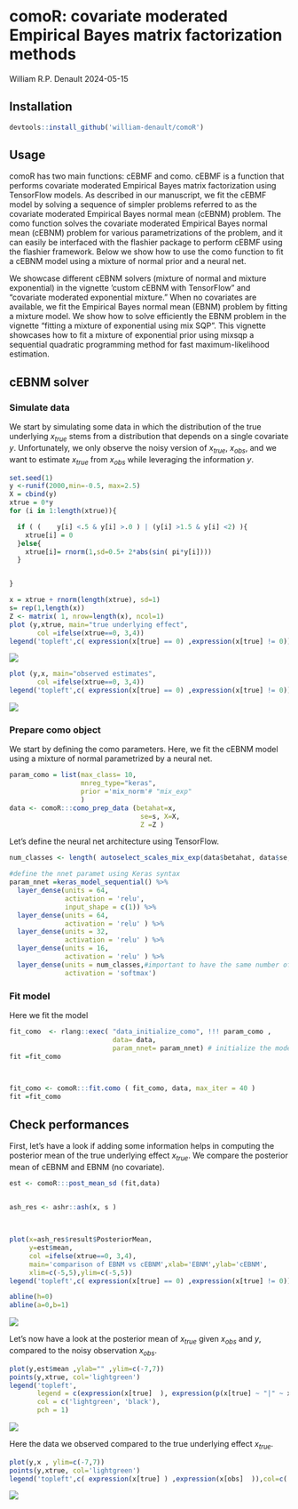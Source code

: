 comoR: covariate moderated Empirical Bayes matrix factorization methods
================
William R.P. Denault
2024-05-15

## Installation

``` r
devtools::install_github('william-denault/comoR')
```

## Usage

comoR has two main functions: cEBMF and como. cEBMF is a function that
performs covariate moderated Empirical Bayes matrix factorization using
TensorFlow models. As described in our manuscript, we fit the cEBMF
model by solving a sequence of simpler problems referred to as the
covariate moderated Empirical Bayes normal mean (cEBNM) problem. The
como function solves the covariate moderated Empirical Bayes normal mean
(cEBNM) problem for various parametrizations of the problem, and it can
easily be interfaced with the flashier package to perform cEBMF using
the flashier framework. Below we show how to use the como function to
fit a cEBNM model using a mixture of normal prior and a neural net.

We showcase different cEBNM solvers (mixture of normal and mixture
exponential) in the vignette ’custom cEBNM with TensorFlow” and
“covariate moderated exponential mixture.” When no covariates are
available, we fit the Empirical Bayes normal mean (EBNM) problem by
fitting a mixture model. We show how to solve efficiently the EBNM
problem in the vignette “fitting a mixture of exponential using mix
SQP”. This vignette showcases how to fit a mixture of exponential prior
using mixsqp a sequential quadratic programming method for fast
maximum-likelihood estimation.

## cEBNM solver

### Simulate data

We start by simulating some data in which the distribution of the true
underlying $x_{true}$ stems from a distribution that depends on a single
covariate $y$. Unfortunately, we only observe the noisy version of
$x_{true}$, $x_{obs}$, and we want to estimate $x_{true}$ from $x_{obs}$
while leveraging the information $y$.

``` r
set.seed(1)
y <-runif(2000,min=-0.5, max=2.5)
X = cbind(y)
xtrue = 0*y
for (i in 1:length(xtrue)){

  if ( (    y[i] <.5 & y[i] >.0 ) | (y[i] >1.5 & y[i] <2) ){
    xtrue[i] = 0
  }else{
    xtrue[i]= rnorm(1,sd=0.5+ 2*abs(sin( pi*y[i])))
  }


}

x = xtrue + rnorm(length(xtrue), sd=1)
s= rep(1,length(x))
Z <- matrix( 1, nrow=length(x), ncol=1)
plot (y,xtrue, main="true underlying effect",
       col =ifelse(xtrue==0, 3,4))
legend('topleft',c( expression(x[true] == 0) ,expression(x[true] != 0)),col=c(3,4),pch=1)
```

![](README_files/figure-gfm/cars-1.png)<!-- -->

``` r
plot (y,x, main="observed estimates",
       col =ifelse(xtrue==0, 3,4))
legend('topleft',c( expression(x[true] == 0) ,expression(x[true] != 0)),col=c(3,4),pch=1)
```

![](README_files/figure-gfm/cars-2.png)<!-- -->

### Prepare como object

We start by defining the como parameters. Here, we fit the cEBNM model
using a mixture of normal parametrized by a neural net.

``` r
param_como = list(max_class= 10,
                  mnreg_type="keras",
                  prior ='mix_norm'# "mix_exp"
                  )
data <- comoR:::como_prep_data (betahat=x,
                                 se=s, X=X,
                                 Z =Z )
```

Let’s define the neural net architecture using TensorFlow.

``` r
num_classes <- length( autoselect_scales_mix_exp(data$betahat, data$se,10))

#define the nnet paramet using Keras syntax
param_nnet =keras_model_sequential() %>%
  layer_dense(units = 64,
              activation = 'relu',
              input_shape = c(1)) %>%
  layer_dense(units = 64,
              activation = 'relu' ) %>% 
  layer_dense(units = 32,
              activation = 'relu' ) %>%
  layer_dense(units = 16,
              activation = 'relu' ) %>%
  layer_dense(units = num_classes,#important to have the same number of units as the number of classes
              activation = 'softmax')
```

### Fit model

Here we fit the model

``` r
fit_como  <- rlang::exec( "data_initialize_como", !!! param_como ,
                          data= data,
                          param_nnet= param_nnet) # initialize the model from the data
fit =fit_como

 

fit_como <- comoR:::fit.como ( fit_como, data, max_iter = 40 )
fit =fit_como
```

## Check performances

First, let’s have a look if adding some information helps in computing
the posterior mean of the true underlying effect $x_{true}$. We compare
the posterior mean of cEBNM and EBNM (no covariate).

``` r
est <- comoR:::post_mean_sd (fit,data)
  

ash_res <- ashr::ash(x, s )

 

plot(x=ash_res$result$PosteriorMean,
     y=est$mean,  
     col =ifelse(xtrue==0, 3,4),
     main='comparison of EBNM vs cEBNM',xlab='EBNM',ylab='cEBNM',
     xlim=c(-5,5),ylim=c(-5,5))
legend('topleft',c( expression(x[true] == 0) ,expression(x[true] != 0)),col=c(3,4),pch=1)

abline(h=0)
abline(a=0,b=1)
```

![](README_files/figure-gfm/unnamed-chunk-5-1.png)<!-- -->

Let’s now have a look at the posterior mean of $x_{true}$ given
$x_{obs}$ and $y$, compared to the noisy observation $x_{obs}$.

``` r
plot(y,est$mean ,ylab="" ,ylim=c(-7,7))
points(y,xtrue, col='lightgreen')
legend('topleft', 
       legend = c(expression(x[true]  ), expression(p(x[true] ~ "|" ~ x[obs] * "," ~ y))), 
       col = c('lightgreen', 'black'), 
       pch = 1)
```

![](README_files/figure-gfm/unnamed-chunk-6-1.png)<!-- -->

Here the data we observed compared to the true underlying effect
$x_{true}$.

``` r
plot(y,x , ylim=c(-7,7))
points(y,xtrue, col='lightgreen')
legend('topleft',c( expression(x[true] ) ,expression(x[obs]  )),col=c('lightgreen',"black"),pch=1)
```

![](README_files/figure-gfm/unnamed-chunk-7-1.png)<!-- -->
